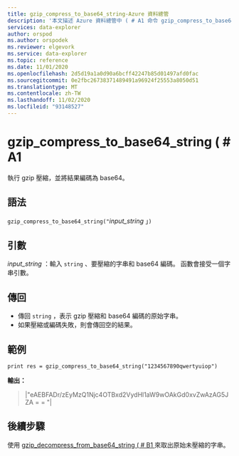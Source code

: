 ```yaml
---
title: gzip_compress_to_base64_string-Azure 資料總管
description: '本文描述 Azure 資料總管中 ( # A1 命令 gzip_compress_to_base64_string。'
services: data-explorer
author: orspod
ms.author: orspodek
ms.reviewer: elgevork
ms.service: data-explorer
ms.topic: reference
ms.date: 11/01/2020
ms.openlocfilehash: 2d5d19a1a0d90a6bcff42247b85d01497afd0fac
ms.sourcegitcommit: 0e2fbc26738371489491a96924f25553a8050d51
ms.translationtype: MT
ms.contentlocale: zh-TW
ms.lasthandoff: 11/02/2020
ms.locfileid: "93148527"
---
```

# <a name="gzip_compress_to_base64_string"></a>gzip_compress_to_base64_string ( # A1

執行 gzip 壓縮，並將結果編碼為 base64。


## <a name="syntax"></a>語法

`gzip_compress_to_base64_string("`*input_string* 」`)`

## <a name="arguments"></a>引數

*input_string* ：輸入 `string` 、要壓縮的字串和 base64 編碼。 函數會接受一個字串引數。

## <a name="returns"></a>傳回

* 傳回 `string` ，表示 gzip 壓縮和 base64 編碼的原始字串。 
* 如果壓縮或編碼失敗，則會傳回空的結果。

## <a name="example"></a>範例
```kusto
print res = gzip_compress_to_base64_string("1234567890qwertyuiop")
```

**輸出：** 
> |"eAEBFADr/zEyMzQ1Njc4OTBxd2VydHl1aW9wOAkGd0xvZwAzAG5JZA = = "|

## <a name="next-steps"></a>後續步驟

使用 [gzip_decompress_from_base64_string ( # B1 ](gzip-base64-decompress.md) 來取出原始未壓縮的字串。
